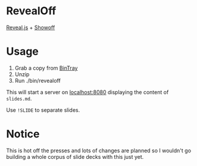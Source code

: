 # RevealOff

[Reveal.js](http://lab.hakim.se/reveal-js/) + [Showoff](https://github.com/schacon/showoff)

# Usage

1. Grab a copy from [BinTray](https://bintray.com/matschaffer/generic/revealoff)
2. Unzip
3. Run ./bin/revealoff

This will start a server on [localhost:8080](http://localhost:8080) displaying the content of `slides.md`.

Use `!SLIDE` to separate slides.

# Notice

This is hot off the presses and lots of changes are planned so I wouldn't go building a whole corpus of slide decks with this just yet.
